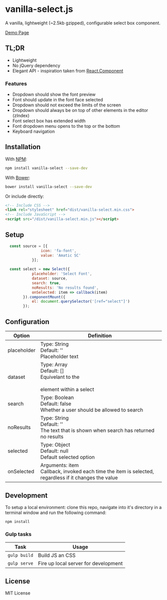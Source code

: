 # vanilla-select.js 
A vanilla, lightweight (~2.5kb gzipped), configurable select box component. 

[Demo Page](https://vorotina.github.io/vanilla-select/)

## TL;DR
* Lightweight
* No jQuery dependency
* Elegant API - inspiration taken from [React.Component](https://facebook.github.io/react/docs/react-component.html) 

### Features
* Dropdown should show the font preview
* Font should update in the font face selected
* Dropdown should not exceed the limits of the screen
* Dropdown should always be on top of other elements in the editor (zIndex)
* Font select box has extended width
* Font dropdown menu opens to the top or the bottom
* Keyboard navigation


## Installation
With [NPM](https://www.npmjs.com/package/vanilla-select):
```zsh
npm install vanilla-select --save-dev
```

With [Bower](https://bower.io/):
```zsh
bower install vanilla-select --save-dev
```

Or include directly:

```html
<!-- Include CSS -->
<link rel="stylesheet" href="dist/vanilla-select.min.css">
<!-- Include JavaScript -->
<script src="/dist/vanilla-select.min.js"></script>
```
## Setup

```js
  const source = [{
  				icon: 'fa-font',
  				value: 'Amatic SC'
  			}];
  		
  const select = new Select({
            placeholder: 'Select Font',
            dataset: source,
            search: true,
            noResults: 'No results found',
            onSelected: item => callback(item)
        }).componentMount({
            el: document.querySelector('[ref="select"]')
        });
```

## Configuration 
| Option       | Definition |
| ------------ | ---------- |
| placeholder  | Type: String <br />Default: '' <br />Placeholder text |
| dataset      | Type: Array <br />Default: [] <br />Equivelant to the <option></option> element within a select   |
| search       | Type: Boolean <br />Default: false <br />Whether a user should be allowed to search |
| noResults    | Type: String <br />Default: '' <br />The text that is shown when search has returned no results |
| selected     | Type: Object <br />Default: null <br/>Default selected option 
| onSelected   | Arguments: item </br>Callback, invoked each time the item is selected, regardless if it changes the value 

## Development
To setup a local environment: clone this repo, navigate into it's directory in a terminal window and run the following command:

```npm install```

### Gulp tasks
| Task                | Usage                                                        |
| ------------------- | ------------------------------------------------------------ |
| `gulp build`         | Build JS an CSS                                              |
| `gulp serve`         | Fire up local server for development                         |

## License
MIT License


